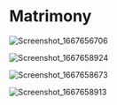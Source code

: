 # Matrimony

![Screenshot_1667656706](https://user-images.githubusercontent.com/30429286/200124809-fc1941ff-c081-4396-b1bd-6380eae771f8.png)

![Screenshot_1667658924](https://user-images.githubusercontent.com/30429286/200125073-323fee9d-4009-4f33-97b6-5af5a336194c.png)

![Screenshot_1667658673](https://user-images.githubusercontent.com/30429286/200125060-c098cc2c-e8cf-4b7b-abab-745cfca5e709.png)

![Screenshot_1667658913](https://user-images.githubusercontent.com/30429286/200125066-f1d08001-2fbb-4862-a32b-e4fd5f01cb2a.png)
